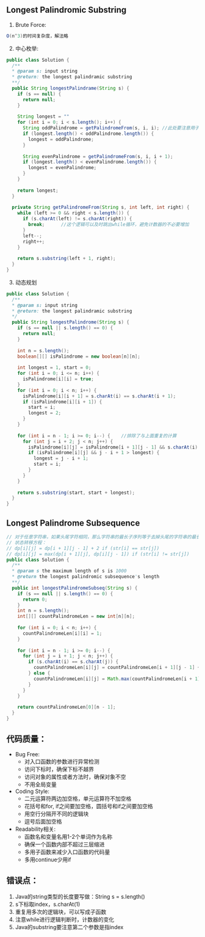 ## Longest Palindromic Substring

1. Brute Force:

```java
O(n^3)的时间复杂度，解法略
```

2. 中心枚举:

```java
public class Solution {
  /**
  * @param s: input string
  * @return: the longest palindramic substring
  **/
  public String longestPalindrame(String s) {
    if (s == null) {
      return null;
    }
    
    String longest = ""
    for (int i = 0; i < s.length(); i++) {
      String oddPalindrome = getPalindromeFrom(s, i, i); //此处要注意用子函数
      if (longest.length() < oddPalindrome.length()) {
        longest = oddPalindrome;
      }
      
      String evenPalindrome = getPalindromeFrom(s, i, i + 1);
      if (longest.length() < evenPalindrome.length()) {
        longest = evenPalindrome;
      }
    }
    
    return longest;
  }
  
  private String getPalindromeFrom(String s, int left, int right) {
    while (left >= 0 && right < s.length()) {
      if (s.charAt(left) != s.charAt(right)) {
        break;      //这个逻辑可以及时跳出while循环，避免计数器的不必要增加
      }
      left--;
      right++;
    }
    
    return s.substring(left + 1, right);
  }
}
```

3. 动态规划

```java
public class Solution {
  /**
  * @param s: input string
  * @return: the longest palindramic substring
  */
  public String longestPalindrome(String s) {
    if (s == null || s.length() == 0) {
      return null;
    }
    
    int n = s.length();
    boolean[][] isPalindrome = new boolean[n][n];
    
    int longest = 1, start = 0;
    for (int i = 0; i <= n; i++) {
      isPalindrome[i][i] = true;
    }
    for (int i = 0; i < n; i++) {
      isPalindrome[i][i + 1] = s.charAt(i) == s.charAt(i + 1);
      if (isPalindrome[i][i + 1]) {
        start = i;
        longest = 2;
      }
    }
    
    for (int i = n - 1; i >= 0; i--) {    //排除了与上面重复的计算
      for (int j = i + 2; j < n; j++) {
        isPalindrome[i][j] = isPalindrome[i + 1][j - 1] && s.charAt(i) == s.charAt(j);
        if (isPalindrome[i][j] && j - i + 1 > longest) {
          longest = j - i + 1;
          start = i;
        }
      }
    }
    
    return s.substring(start, start + longest);
  }
}
```

## Longest Palindrome Subsequence

```java
// 对于任意字符串，如果头尾字符相同，那么字符串的最长子序列等于去掉头尾的字符串的最长子序列加上首尾；如果首位字符不同，则最长子序列等于去掉头的字符串的最长子序列和去掉尾的字符串的最长子序列的较大者。设dp[i][j]表示第i到第j个字符间的最长回文序列的长度(i <= j)
// 状态转移方程：
// dp[i][j] = dp[i + 1][j - 1] + 2 if (str[i] == str[j])
// dp[i][j] = max(dp[i + 1][j], dp[i][j - 1]) if (str[i] != str[j])
public class Solution {
  /**
  * @param s the maximum length of s is 1000
  * @return the longest palindromic subsequence's length
  **/
  public int longestPalindromeSubseq(String s) {
    if (s == null || s.length() == 0) {
      return 0;
    }
    int n = s.length();
    int[][] countPalindromeLen = new int[n][n];
    
    for (int i = 0; i < n; i++) {
      countPalindromeLen[i][i] = 1;
    }
    
    for (int i = n - 1; i >= 0; i--) {
      for (int j = i + 1; j < n; j++) {
        if (s.charAt(i) == s.charAt(j)) {
          countPalindromeLen[i][j] = countPalindromeLen[i + 1][j - 1] + 2;
        } else {
          countPalindromeLen[i][j] = Math.max(countPalindromeLen[i + 1][j], countPalindromeLen[i][j - 1]);
        }
      }
    }
    
    return countPalindromeLen[0][n - 1];
  }
}
```



## 代码质量：

- Bug Free:
  - 对入口函数的参数进行异常检测
  - 访问下标时，确保下标不越界
  - 访问对象的属性或者方法时，确保对象不空
  - 不用全局变量
- Coding Style:
  - 二元运算符两边加空格，单元运算符不加空格
  - 花括号和for, if之间要加空格，圆括号和if之间要加空格
  - 用空行分隔开不同的逻辑块
  - 逗号后面加空格
- Readability相关:
  - 函数名和变量名用1-2个单词作为名称
  - 确保一个函数内部不超过三层缩进
  - 多用子函数来减少入口函数的代码量
  - 多用continue少用if

## 错误点：

1. Java的string类型的长度要写做：String s = s.length()
2. s下标取index，s.charAt(1)
3. 重复用多次的逻辑块，可以写成子函数
4. 注意while进行逻辑判断时，计数器的变化
5. Java的substring要注意第二个参数是指index

